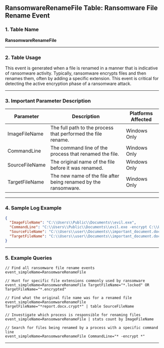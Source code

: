 ## RansomwareRenameFile Table: Ransomware File Rename Event

### 1. Table Name
**RansomwareRenameFile**

---

### 2. Table Usage
This event is generated when a file is renamed in a manner that is indicative of ransomware activity. Typically, ransomware encrypts files and then renames them, often by adding a specific extension. This event is critical for detecting the active encryption phase of a ransomware attack.

---

### 3. Important Parameter Description

| Parameter | Description | Platforms Affected |
|---|---|---|
| ImageFileName | The full path to the process that performed the file rename. | Windows Only |
| CommandLine | The command line of the process that renamed the file. | Windows Only |
| SourceFileName | The original name of the file before it was renamed. | Windows Only |
| TargetFileName | The new name of the file after being renamed by the ransomware. | Windows Only |

---

### 4. Sample Log Example

```json
{
  "ImageFileName": "C:\\Users\\Public\\Documents\\evil.exe",
  "CommandLine": "C:\\Users\\Public\\Documents\\evil.exe -encrypt C:\\Users\\user\\Documents",
  "SourceFileName": "C:\\Users\\user\\Documents\\important_document.docx",
  "TargetFileName": "C:\\Users\\user\\Documents\\important_document.docx.locked"
}
```

---

### 5. Example Queries

```xql
// Find all ransomware file rename events
event_simpleName=RansomwareRenameFile

// Hunt for specific file extensions commonly used by ransomware
event_simpleName=RansomwareRenameFile TargetFileName="*.locked" OR TargetFileName="*.encrypted"

// Find what the original file name was for a renamed file
event_simpleName=RansomwareRenameFile TargetFileName="*report.docx.crypt*" | table SourceFileName

// Investigate which process is responsible for renaming files
event_simpleName=RansomwareRenameFile | stats count by ImageFileName

// Search for files being renamed by a process with a specific command line
event_simpleName=RansomwareRenameFile CommandLine="* -encrypt *"
```
---